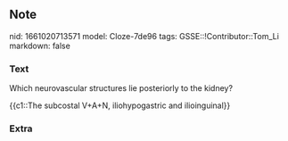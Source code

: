 ## Note
nid: 1661020713571
model: Cloze-7de96
tags: GSSE::!Contributor::Tom_Li
markdown: false

### Text
Which neurovascular structures lie posteriorly to the kidney?

{{c1::The subcostal V+A+N, iliohypogastric and ilioinguinal}}

### Extra

